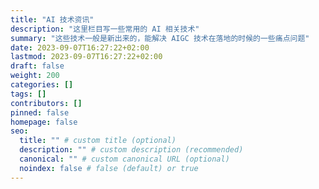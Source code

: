 ```yaml
---
title: "AI 技术资讯"
description: "这里栏目写一些常用的 AI 相关技术"
summary: "这些技术一般是新出来的，能解决 AIGC 技术在落地的时候的一些痛点问题"
date: 2023-09-07T16:27:22+02:00
lastmod: 2023-09-07T16:27:22+02:00
draft: false
weight: 200
categories: []
tags: []
contributors: []
pinned: false
homepage: false
seo:
  title: "" # custom title (optional)
  description: "" # custom description (recommended)
  canonical: "" # custom canonical URL (optional)
  noindex: false # false (default) or true
---
```


